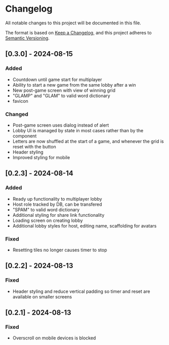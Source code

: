 # Changelog

All notable changes to this project will be documented in this file.

The format is based on [Keep a Changelog](https://keepachangelog.com/en/1.0.0/),
and this project adheres to [Semantic Versioning](https://semver.org/spec/v2.0.0.html).

## [0.3.0] - 2024-08-15

### Added

- Countdown until game start for multiplayer
- Ability to start a new game from the same lobby after a win
- New post-game screen with view of winning grid
- "GLAMP" and "GLAM" to valid word dictionary
- favicon

### Changed

- Post-game screen uses dialog instead of alert
- Lobby UI is managed by state in most cases rather than by the component
- Letters are now shuffled at the start of a game, and whenever the grid is reset with the button
- Header styling
- Improved styling for mobile

## [0.2.3] - 2024-08-14

### Added

- Ready up functionality to multiplayer lobby
- Host role tracked by DB, can be transfered
- "SPAM" to valid word dictionary
- Additional styling for share link functionality
- Loading screen on creating lobby
- Additional lobby styles for host, editing name, scaffolding for avatars

### Fixed

- Resetting tiles no longer causes timer to stop

## [0.2.2] - 2024-08-13

### Fixed

- Header styling and reduce vertical padding so timer and reset are available on smaller screens

## [0.2.1] - 2024-08-13

### Fixed

- Overscroll on mobile devices is blocked
